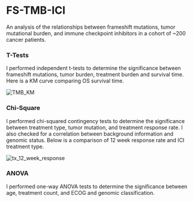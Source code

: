 # FS-TMB-ICI
An analysis of the relationships between frameshift mutations, tumor mutational burden, and immune checkpoint inhibitors in a cohort of ~200 cancer patients. 

### T-Tests
I performed independent t-tests to determine the significance between frameshift mutations, tumor burden, treatment burden and survival time. Here is a KM curve comparing OS survival time. 

![TMB_KM](https://github.com/carternorton11/FS-TMB-ICI/assets/99043737/2df97c6f-8e65-49b9-85f7-2409c0046adc)


### Chi-Square
I performed chi-squared contingency tests to determine the significance between treatment type, tumor mutation, and treatment response rate. I also checked for a correlation between background information and genomic status. Below is a comparison of 12 week response rate and ICI treatment type.

![tx_12_week_response](https://github.com/carternorton11/FS-TMB-ICI/assets/99043737/b3c3a0c4-f895-4eb2-bf32-e94e6fce4c74)



### ANOVA 
I performed one-way ANOVA tests to determine the significance between age, treatment count, and ECOG and genomic classification. 


